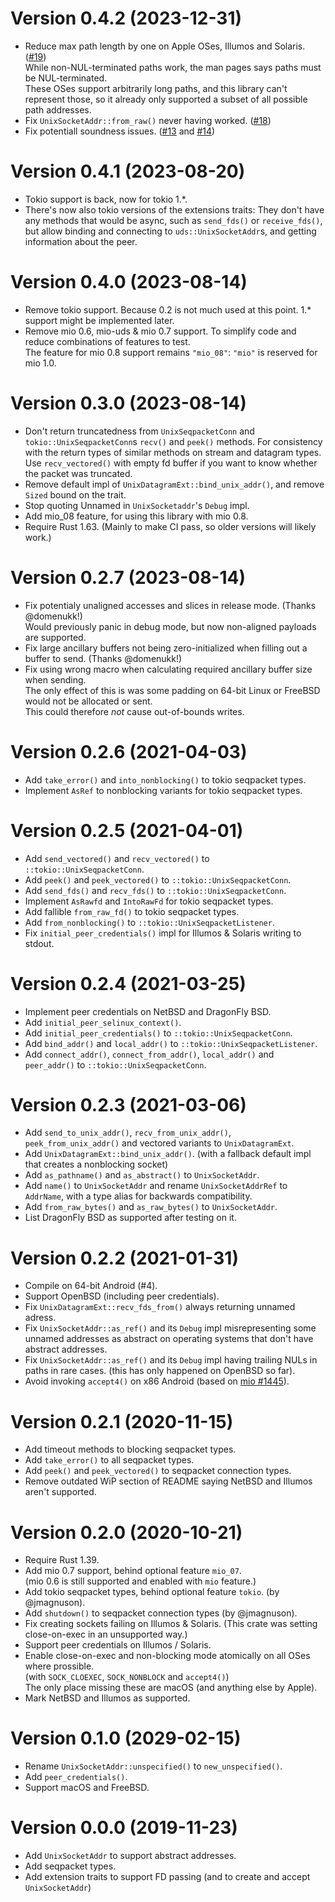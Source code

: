 Version 0.4.2 (2023-12-31)
==========================
* Reduce max path length by one on Apple OSes, Illumos and Solaris. ([#19](https://github.com/tormol/uds/pull/19))  
  While non-NUL-terminated paths work, the man pages says paths must be NUL-terminated.  
  These OSes support arbitrarily long paths, and this library can't represent those,
  so it already only supported a subset of all possible path addresses.
* Fix `UnixSocketAddr::from_raw()` never having worked. ([#18](https://github.com/tormol/uds/pull/18))
* Fix potentiall soundness issues. ([#13](https://github.com/tormol/uds/pull/13) and [#14](https://github.com/tormol/uds/pull/14))

Version 0.4.1 (2023-08-20)
==========================
* Tokio support is back, now for tokio 1.\*.
* There's now also tokio versions of the extensions traits:
  They don't have any methods that would be async, such as `send_fds()` or `receive_fds()`,
  but allow binding and connecting to `uds::UnixSocketAddr`s, and getting information about the peer.

Version 0.4.0 (2023-08-14)
==========================
* Remove tokio support.
  Because 0.2 is not much used at this point.
  1.\* support might be implemented later.
* Remove mio 0.6, mio-uds & mio 0.7 support.
  To simplify code and reduce combinations of features to test.  
  The feature for mio 0.8 support remains `"mio_08"`: `"mio"` is reserved for mio 1.0.

Version 0.3.0 (2023-08-14)
==========================
* Don't return truncatedness from `UnixSeqpacketConn` and `tokio::UnixSeqpacketConn`s `recv()` and `peek()` methods.
  For consistency with the return types of similar methods on stream and datagram types.  
  Use `recv_vectored()` with empty fd buffer if you want to know whether the packet was truncated.
* Remove default impl of `UnixDatagramExt::bind_unix_addr()`, and remove `Sized` bound on the trait.
* Stop quoting Unnamed in `UnixSocketaddr`'s `Debug` impl.
* Add mio_08 feature, for using this library with mio 0.8.
* Require Rust 1.63.
  (Mainly to make CI pass, so older versions will likely work.)

Version 0.2.7 (2023-08-14)
==========================
* Fix potentialy unaligned accesses and slices in release mode. (Thanks @domenukk!)  
  Would previously panic in debug mode, but now non-aligned payloads are supported.
* Fix large ancillary buffers not being zero-initialized when filling out a buffer to send.  (Thanks @domenukk!)
* Fix using wrong macro when calculating required ancillary buffer size when sending.  
  The only effect of this is was some padding on 64-bit Linux or FreeBSD would not be allocated or sent.  
  This could therefore *not* cause out-of-bounds writes.

Version 0.2.6 (2021-04-03)
==========================
* Add `take_error()` and `into_nonblocking()` to tokio seqpacket types.
* Implement `AsRef` to nonblocking variants for tokio seqpacket types.

Version 0.2.5 (2021-04-01)
==========================
* Add `send_vectored()` and `recv_vectored()` to `::tokio::UnixSeqpacketConn`.
* Add `peek()` and `peek_vectored()` to `::tokio::UnixSeqpacketConn`.
* Add `send_fds()` and `recv_fds()` to `::tokio::UnixSeqpacketConn`.
* Implement `AsRawfd` and `IntoRawFd` for tokio seqpacket types.
* Add fallible `from_raw_fd()` to tokio seqpacket types.
* Add `from_nonblocking()` to `::tokio::UnixSeqpacketListener`.
* Fix `initial_peer_credentials()` impl for Illumos & Solaris writing to stdout.

Version 0.2.4 (2021-03-25)
==========================
* Implement peer credentials on NetBSD and DragonFly BSD.
* Add `initial_peer_selinux_context()`.
* Add `initial_peer_credentials()` to `::tokio::UnixSeqpacketConn`.
* Add `bind_addr()` and `local_addr()` to `::tokio::UnixSeqpacketListener`.
* Add `connect_addr()`, `connect_from_addr()`, `local_addr()` and `peer_addr()`
  to `::tokio::UnixSeqpacketConn`.

Version 0.2.3 (2021-03-06)
==========================
* Add `send_to_unix_addr()`, `recv_from_unix_addr()`, `peek_from_unix_addr()` and vectored variants to `UnixDatagramExt`.
* Add `UnixDatagramExt::bind_unix_addr()`.
  (with a fallback default impl that creates a nonblocking socket)
* Add `as_pathname()` and `as_abstract()` to `UnixSocketAddr`.
* Add `name()` to `UnixSocketAddr` and rename `UnixSocketAddrRef` to `AddrName`,
  with a type alias for backwards compatibility.
* Add `from_raw_bytes()` and `as_raw_bytes()` to `UnixSocketAddr`.
* List DragonFly BSD as supported after testing on it.

Version 0.2.2 (2021-01-31)
==========================
* Compile on 64-bit Android (#4).
* Support OpenBSD (including peer credentials).
* Fix `UnixDatagramExt::recv_fds_from()` always returning unnamed adress.
* Fix `UnixSocketAddr::as_ref()` and its `Debug` impl misrepresenting some unnamed addresses
  as abstract on operating systems that don't have abstract addresses.
* Fix `UnixSocketAddr::as_ref()` and its `Debug` impl having trailing NULs in paths in rare cases.
  (this has only happened on OpenBSD so far).
* Avoid invoking `accept4()` on x86 Android (based on [mio #1445](https://github.com/tokio-rs/mio/issues/1445)).

Version 0.2.1 (2020-11-15)
==========================
* Add timeout methods to blocking seqpacket types.
* Add `take_error()` to all seqpacket types.
* Add `peek()` and `peek_vectored()` to seqpacket connection types.
* Remove outdated WiP section of README saying NetBSD and Illumos aren't supported.

Version 0.2.0 (2020-10-21)
==========================
* Require Rust 1.39.
* Add mio 0.7 support, behind optional feature `mio_07`.  
  (mio 0.6 is still supported and enabled with `mio` feature.)
* Add tokio seqpacket types, behind optional feature `tokio`. (by @jmagnuson).
* Add `shutdown()` to seqpacket connection types (by @jmagnuson).
* Fix creating sockets failing on Illumos & Solaris.
  (This crate was setting close-on-exec in an unsupported way.)
* Support peer credentials on Illumos / Solaris.
* Enable close-on-exec and non-blocking mode atomically on all OSes where prossible.  
  (with `SOCK_CLOEXEC`, `SOCK_NONBLOCK` and `accept4()`)  
  The only place missing these are macOS (and anything else by Apple).
* Mark NetBSD and Illumos as supported.

Version 0.1.0 (2029-02-15)
==========================
* Rename `UnixSocketAddr::unspecified()` to `new_unspecified()`.
* Add `peer_credentials()`.
* Support macOS and FreeBSD.

Version 0.0.0 (2019-11-23)
==========================
* Add `UnixSocketAddr` to support abstract addresses.
* Add seqpacket types.
* Add extension traits to support FD passing (and to create and accept `UnixSocketAddr`)
